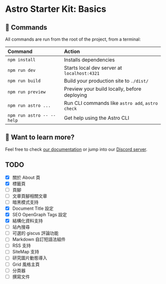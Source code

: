 # Astro Starter Kit: Basics

## 🧞 Commands

All commands are run from the root of the project, from a terminal:

| Command                   | Action                                           |
| :------------------------ | :----------------------------------------------- |
| `npm install`             | Installs dependencies                            |
| `npm run dev`             | Starts local dev server at `localhost:4321`      |
| `npm run build`           | Build your production site to `./dist/`          |
| `npm run preview`         | Preview your build locally, before deploying     |
| `npm run astro ...`       | Run CLI commands like `astro add`, `astro check` |
| `npm run astro -- --help` | Get help using the Astro CLI                     |

## 👀 Want to learn more?

Feel free to check [our documentation](https://docs.astro.build) or jump into our [Discord server](https://astro.build/chat).

## TODO

- [x] 關於 About 頁
- [x] 標籤頁
- [ ] 頁腳
- [ ] 文章頁腳相關文章
- [ ] 暗黑模式支持
- [x] Document Title 設定
- [x] SEO OpenGraph Tags 設定
- [x] 結構化資料支持
- [ ] 站內搜尋
- [ ] 可選的 giscus 評論功能
- [ ] Markdown 自訂短語法組件
- [ ] RSS 支持
- [ ] SiteMap 支持
- [ ] 研究圖片動態導入
- [ ] Grid 風格主頁
- [ ] 分頁器
- [ ] 撰寫文件